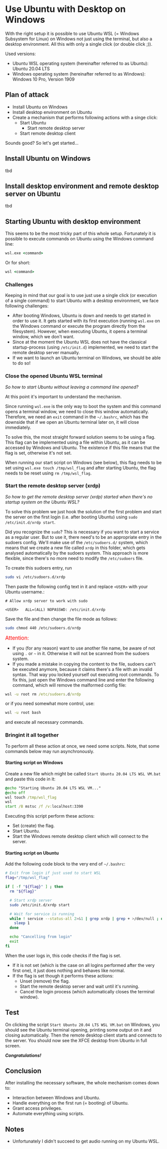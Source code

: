 # Use Ubuntu with Desktop on Windows
With the right setup it is possible to use Ubuntu WSL (= Windows Subsystem for Linux) on Windows not just using the terminal, but also a desktop environment. All this with only a single click (or double click ;)).

Used versions:
* Ubuntu WSL operating system (hereinafter referred to as Ubuntu): Ubuntu 20.04 LTS
* Windows operating system (hereinafter referred to as Windows): Windows 10 Pro, Version 1909


## Plan of attack
* Install Ubuntu on Windows
* Install desktop environment on Ubuntu
* Create a mechanism that performs following actions with a singe click:
    * Start Ubuntu
      * Start remote desktop server
    * Start remote desktop client

Sounds good? So let's get started...

## Install Ubuntu on Windows
tbd

## Install desktop environment and remote desktop server on Ubuntu
tbd

## Starting Ubuntu with desktop environment
This seems to be the most tricky part of this whole setup.
Fortunately it is possible to execute commands on Ubuntu using the Windows command line:
``` bat
wsl.exe <command>
```
Or for short:
``` bat
wsl <command>
```

### Challenges
Keeping in mind that our goal is to use just use a single click (or execution of a single command) to start Ubuntu with a desktop environment, we face following challenges:
* After booting Windows, Ubuntu is down and needs to get started in order to use it. It gets started with its first execution (running `wsl.exe` on the Windows command or execute the program directly from the filesystem). However, when executing Ubuntu, it opens a terminal window, which we don't want.
* Since at the moment the Ubuntu WSL does not have the classical startup-process (using `/etc/init.d`) implemented, we need to start the remote desktop server manually.
* If we want to launch an Ubuntu terminal on Windows, we should be able to do so!

### Close the opened Ubuntu WSL terminal
_So how to start Ubuntu without leaving a command line opened?_

At this point it's important to understand the mechanism.

Since running `wsl.exe` is the only way to boot the system and this command opens a terminal window, we need to close this window automatically.
Therefore, we need an `exit` command in the `~/.bashrc`, which has the downside that if we open an Ubuntu terminal later on, it will close immediately.

To solve this, the most straight forward solution seems to be using a flag. This flag can be implemented using a file within Ubuntu, as it can be accessed by Windows and Ubuntu. The existence if this file means that the flag is set, otherwise it's not set.

When running our start script on Windows (see below), this flag needs to be set using `wsl.exe touch /tmp/wsl_flag` and after starting Ubuntu, the flag needs to be reset using `rm /tmp/wsl_flag`.


### Start the remote desktop server (xrdp)
_So how to get the remote desktop server (xrdp) started when there's no startup system on the Ubuntu WSL?_

To solve this problem we just hook the solution of the first problem and start the server on the first login (i.e. after booting Ubuntu) using `sudo /etc/init.d/xrdp start`.

Did you recognize the `sudo`? This is necessary if you want to start a service as a regular user. But to use it, there need's to be an appropriate entry in the sudoers config.
We'll make use of the `/etc/sudoers.d/` system, which means that we create a new file called `xrdp` in this folder, which gets analysed automatically by the sudoers system.
This approach is more flexible, since there's no more need to modify the `/etc/sudoers` file.

To create this sudoers entry, run
``` bash
sudo vi /etc/sudoers.d/xrdp
```
Then paste the following config text in it and replace `<USER>` with your Ubuntu username.:

```
# Allow xrdp server to work with sudo

<USER>   ALL=(ALL) NOPASSWD: /etc/init.d/xrdp
```
Save the file and then change the file mode as follows:
``` bash
sudo chmod 440 /etc/sudoers.d/xrdp
```

<span style="color:red; font-size:1.2em;">Attention:</span>
* If you (for any reason) want to use another file name, be aware of not using `.` or `~` in it. Otherwise it will not be scanned from the sudoers system.
* If you made a mistake in copying the content to the file, sudoers can't be executed anymore, because it claims there's a file with an invalid syntax. 
  That way you locked yourself out executing root commands. To fix this, just open the Windows command line and enter the following command, which will remove the malformed config file:
``` bat
wsl -u root rm /etc/sudoers.d/xrdp
```
or if you need somewhat more control, use:
``` bat
wsl -u root bash
```
and execute all necessary commands.


### Bringint it all together
To perform all these action at once, we need some scripts. Note, that some commands below may run asynchronously.

#### Starting script on Windows
Create a new file which might be called `Start Ubuntu 20.04 LTS WSL VM.bat` and paste this code in it:
``` bat
@echo "Starting Ubuntu 20.04 LTS WSL VM..."
@echo off
wsl touch /tmp/wsl_flag
wsl
start /B mstsc /f /v:localhost:3390
```
Executing this script perform these actions:
* Set (create) the flag.
* Start Ubuntu.
* Start the Windows remote desktop client which will connect to the server.

#### Starting script on Ubuntu
Add the following code block to the very end of `~/.bashrc`:
``` bash
# Exit from login if just used to start WSL
flag="/tmp/wsl_flag"

if [ -f "${flag}" ] ; then
  rm "${flag}"

  # Start xrdp server
  sudo /etc/init.d/xrdp start

  # Wait for service is running
  while ! service --status-all 2>&1 | grep xrdp | grep + >/dev/null ; do
    sleep 1
  done

  echo "Cancelling from login"
  exit
fi
```
When the user logs in, this code checks if the flag is set.
* If it is not set (which is the case on all logins performed after the very first one), it just does nothing and behaves like normal.
* If the flag is set though it performs these actions:
  * Unset (remove) the flag.
  * Start the remote desktop server and wait until it's running.
  * Cancel the login process (which automatically closes the terminal window).


## Test
On clicking the script `Start Ubuntu 20.04 LTS WSL VM.bat` on Windows, you should see the Ubuntu terminal opening, printing some output on it and closing automatically. Then the remote desktop client starts and connects to the server. You should now see the XFCE desktop from Ubuntu in full screen.

_**Congratulations!**_


## Conclusion
After installing the necessary software, the whole mechanism comes down to:
* Interaction between Windows and Ubuntu.
* Handle everything on the first run (= booting) of Ubuntu.
* Grant access privileges.
* Automate everything using scripts.


## Notes
* Unfortunately I didn't succeed to get audio running on my Ubuntu WSL.

